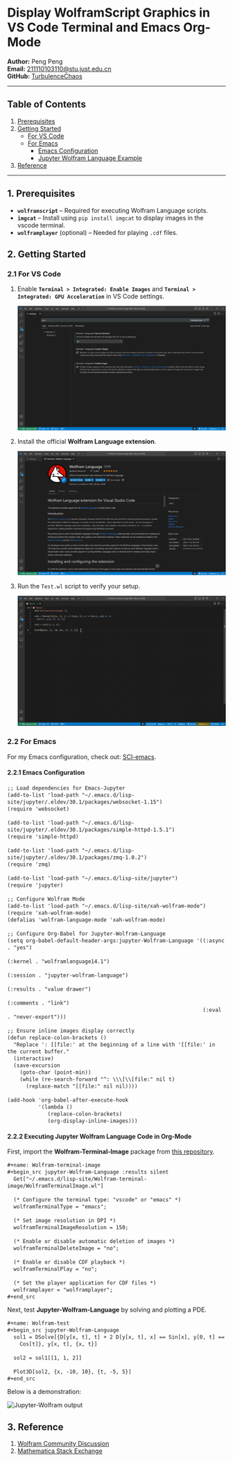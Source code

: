 # Display WolframScript Graphics in VS Code Terminal and Emacs Org-Mode

**Author:** Peng Peng  \
**Email:** [211110103110@stu.just.edu.cn](mailto:211110103110@stu.just.edu.cn)  \
**GitHub:** [TurbulenceChaos](https://github.com/TurbulenceChaos)

---

## Table of Contents

1. [Prerequisites](#1-prerequisites)
2. [Getting Started](#2-getting-started)
   - [For VS Code](#21-for-vs-code)
   - [For Emacs](#22-for-emacs)
     - [Emacs Configuration](#221-emacs-configuration)
     - [Jupyter Wolfram Language Example](#222-executing-jupyter-wolfram-language-code-in-org-mode)
3. [Reference](#3-reference)

---

## 1. Prerequisites
- **`wolframscript`** – Required for executing Wolfram Language scripts.
- **`imgcat`** – Install using `pip install imgcat` to display images in the vscode terminal.
- **`wolframplayer`** (optional) – Needed for playing `.cdf` files.

## 2. Getting Started

### 2.1 For VS Code

1. Enable **`Terminal > Integrated: Enable Images`** and **`Terminal > Integrated: GPU Acceleration`** in VS Code settings.

   ![Enable images in VS Code terminal](Images/vscode-terminal-enable-images.png)

2. Install the official **Wolfram Language extension**.

   ![Install Wolfram extension](Images/vscode-official-wolfram-extension.png)

3. Run the `Test.wl` script to verify your setup.

   ![Wolfram script test](Images/wolfram-test.gif)

### 2.2 For Emacs

For my Emacs configuration, check out: [SCI-emacs](https://github.com/TurbulenceChaos/SCI-emacs).

#### 2.2.1 Emacs Configuration

```emacs-lisp
;; Load dependencies for Emacs-Jupyter
(add-to-list 'load-path "~/.emacs.d/lisp-site/jupyter/.eldev/30.1/packages/websocket-1.15")
(require 'websocket)

(add-to-list 'load-path "~/.emacs.d/lisp-site/jupyter/.eldev/30.1/packages/simple-httpd-1.5.1")
(require 'simple-httpd)

(add-to-list 'load-path "~/.emacs.d/lisp-site/jupyter/.eldev/30.1/packages/zmq-1.0.2")
(require 'zmq)

(add-to-list 'load-path "~/.emacs.d/lisp-site/jupyter")
(require 'jupyter)

;; Configure Wolfram Mode
(add-to-list 'load-path "~/.emacs.d/lisp-site/xah-wolfram-mode")
(require 'xah-wolfram-mode)
(defalias 'wolfram-language-mode 'xah-wolfram-mode)

;; Configure Org-Babel for Jupyter-Wolfram-Language
(setq org-babel-default-header-args:jupyter-Wolfram-Language '((:async . "yes")
                                                               (:kernel . "wolframlanguage14.1")
                                                               (:session . "jupyter-wolfram-language")
                                                               (:results . "value drawer")
                                                               (:comments . "link")
                                                               (:eval . "never-export")))

;; Ensure inline images display correctly
(defun replace-colon-brackets ()
  "Replace ': [[file:' at the beginning of a line with '[[file:' in the current buffer."
  (interactive)
  (save-excursion
    (goto-char (point-min))
    (while (re-search-forward "^: \\\[\\[file:" nil t)
      (replace-match "[[file:" nil nil))))

(add-hook 'org-babel-after-execute-hook
          '(lambda ()
             (replace-colon-brackets)
             (org-display-inline-images)))
```

#### 2.2.2 Executing Jupyter Wolfram Language Code in Org-Mode

First, import the **Wolfram-Terminal-Image** package from [this repository](https://github.com/TurbulenceChaos/Wolfram-terminal-image).

```wolfram
#+name: Wolfram-terminal-image
#+begin_src jupyter-Wolfram-Language :results silent
  Get["~/.emacs.d/lisp-site/Wolfram-terminal-image/WolframTerminalImage.wl"]

  (* Configure the terminal type: "vscode" or "emacs" *)
  wolframTerminalType = "emacs";

  (* Set image resolution in DPI *)
  wolframTerminalImageResolution = 150;

  (* Enable or disable automatic deletion of images *)
  wolframTerminalDeleteImage = "no";

  (* Enable or disable CDF playback *)
  wolframTerminalPlay = "no";

  (* Set the player application for CDF files *)
  wolframplayer = "wolframplayer";
#+end_src
```

Next, test **Jupyter-Wolfram-Language** by solving and plotting a PDE.

```wolfram
#+name: Wolfram-test
#+begin_src jupyter-Wolfram-Language
  sol1 = DSolve[{D[y[x, t], t] + 2 D[y[x, t], x] == Sin[x], y[0, t] == 
    Cos[t]}, y[x, t], {x, t}]

  sol2 = sol1[[1, 1, 2]]

  Plot3D[sol2, {x, -10, 10}, {t, -5, 5}]
#+end_src
```

Below is a demonstration:

![Jupyter-Wolfram output](https://github.com/TurbulenceChaos/SCI-emacs/blob/main/Test/Test-emacs-jupyter-wolfram-language.gif?raw=true)

## 3. Reference

1. [Wolfram Community Discussion](https://community.wolfram.com/groups/-/m/t/2864001)
2. [Mathematica Stack Exchange](https://mathematica.stackexchange.com/questions/258273/how-to-set-up-a-plot-viewer-for-wolfram-engine)
